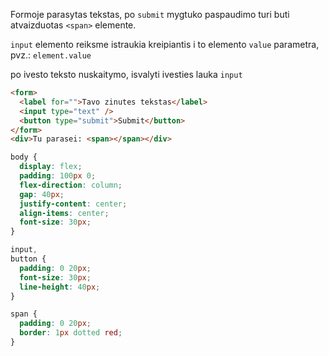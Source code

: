 Formoje parasytas tekstas, po `submit` mygtuko paspaudimo turi buti atvaizduotas `<span>` elemente.

`input` elemento reiksme istraukia kreipiantis i to elemento `value` parametra, pvz.: `element.value`

po ivesto teksto nuskaitymo, isvalyti ivesties lauka `input`

```html
<form>
  <label for="">Tavo zinutes tekstas</label>
  <input type="text" />
  <button type="submit">Submit</button>
</form>
<div>Tu parasei: <span></span></div>
```

```css
body {
  display: flex;
  padding: 100px 0;
  flex-direction: column;
  gap: 40px;
  justify-content: center;
  align-items: center;
  font-size: 30px;
}

input,
button {
  padding: 0 20px;
  font-size: 30px;
  line-height: 40px;
}

span {
  padding: 0 20px;
  border: 1px dotted red;
}
```
